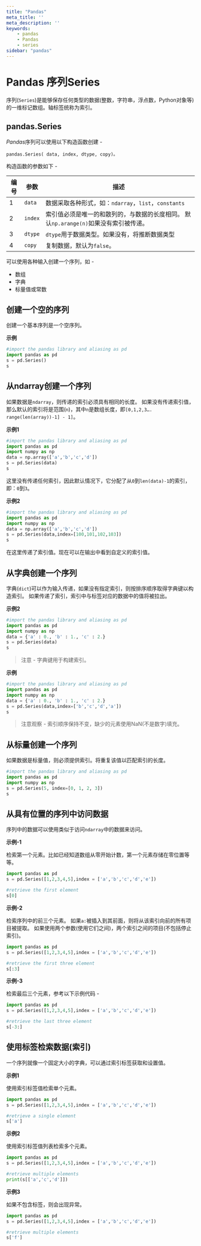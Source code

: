 ```yaml
---
title: "Pandas"
meta_title: ''
meta_description: ''
keywords: 
    - pandas
    - Pandas
    - series
sidebar: "pandas"
---
```

# Pandas 序列Series	

序列(`Series`)是能够保存任何类型的数据(整数，字符串，浮点数，Python对象等)的一维标记数组。轴标签统称为索引。

## pandas.Series

*Pandas*序列可以使用以下构造函数创建 -

```
pandas.Series( data, index, dtype, copy)。
```

构造函数的参数如下 -

| 编号 | 参数    | 描述                                                         |
| ---- | ------- | ------------------------------------------------------------ |
| 1    | `data`  | 数据采取各种形式，如：`ndarray`，`list`，`constants`         |
| 2    | `index` | 索引值必须是唯一的和散列的，与数据的长度相同。 默认`np.arange(n)`如果没有索引被传递。 |
| 3    | `dtype` | `dtype`用于数据类型。如果没有，将推断数据类型                |
| 4    | `copy`  | 复制数据，默认为`false`。                                    |

可以使用各种输入创建一个序列，如 -

- 数组
- 字典
- 标量值或常数

## 创建一个空的序列

创建一个基本序列是一个空序列。

**示例**

```python
#import the pandas library and aliasing as pd
import pandas as pd
s = pd.Series()
s
```

## 从ndarray创建一个序列

如果数据是`ndarray`，则传递的索引必须具有相同的长度。 如果没有传递索引值，那么默认的索引将是范围(`n`)，其中`n`是数组长度，即`[0,1,2,3…. range(len(array))-1] - 1]`。

**示例1**

```python
#import the pandas library and aliasing as pd
import pandas as pd
import numpy as np
data = np.array(['a','b','c','d'])
s = pd.Series(data)
s
```

这里没有传递任何索引，因此默认情况下，它分配了从`0`到`len(data)-1`的索引，即：`0`到`3`。

**示例2**

```python
#import the pandas library and aliasing as pd
import pandas as pd
import numpy as np
data = np.array(['a','b','c','d'])
s = pd.Series(data,index=[100,101,102,103])
s
```

在这里传递了索引值。现在可以在输出中看到自定义的索引值。

## 从字典创建一个序列

字典(`dict`)可以作为输入传递，如果没有指定索引，则按排序顺序取得字典键以构造索引。 如果传递了索引，索引中与标签对应的数据中的值将被拉出。

**示例2**

```python
#import the pandas library and aliasing as pd
import pandas as pd
import numpy as np
data = {'a' : 0., 'b' : 1., 'c' : 2.}
s = pd.Series(data)
s
```

> 注意 - 字典键用于构建索引。

**示例**

```python
#import the pandas library and aliasing as pd
import pandas as pd
import numpy as np
data = {'a' : 0., 'b' : 1., 'c' : 2.}
s = pd.Series(data,index=['b','c','d','a'])
s
```

> 注意观察 - 索引顺序保持不变，缺少的元素使用NaN(不是数字)填充。

## 从标量创建一个序列

如果数据是标量值，则必须提供索引。将重复该值以匹配索引的长度。

```python
#import the pandas library and aliasing as pd
import pandas as pd
import numpy as np
s = pd.Series(5, index=[0, 1, 2, 3])
s
```

## 从具有位置的序列中访问数据

序列中的数据可以使用类似于访问`ndarray`中的数据来访问。

**示例-1**

检索第一个元素。比如已经知道数组从零开始计数，第一个元素存储在零位置等等。

```python
import pandas as pd
s = pd.Series([1,2,3,4,5],index = ['a','b','c','d','e'])

#retrieve the first element
s[0]
```

**示例-2**

检索序列中的前三个元素。 如果`a:`被插入到其前面，则将从该索引向前的所有项目被提取。 如果使用两个参数(使用它们之间)，两个索引之间的项目(不包括停止索引)。

```python
import pandas as pd
s = pd.Series([1,2,3,4,5],index = ['a','b','c','d','e'])

#retrieve the first three element
s[:3]
```

**示例-3**

检索最后三个元素，参考以下示例代码 - 

```python
import pandas as pd
s = pd.Series([1,2,3,4,5],index = ['a','b','c','d','e'])

#retrieve the last three element
s[-3:]
```

## 使用标签检索数据(索引)

一个序列就像一个固定大小的字典，可以通过索引标签获取和设置值。

**示例1**

使用索引标签值检索单个元素。

```python
import pandas as pd
s = pd.Series([1,2,3,4,5],index = ['a','b','c','d','e'])

#retrieve a single element
s['a']
```

**示例2**

使用索引标签值列表检索多个元素。

```python
import pandas as pd
s = pd.Series([1,2,3,4,5],index = ['a','b','c','d','e'])

#retrieve multiple elements
print(s[['a','c','d']])
```

**示例3**

如果不包含标签，则会出现异常。

```python
import pandas as pd
s = pd.Series([1,2,3,4,5],index = ['a','b','c','d','e'])

#retrieve multiple elements
s['f']
```
<code class=backend-type backend-type=free></code>
<code class=gatsby-kernelname data-language=python></code>
<script type="text/javascript" src="https://cdn.freeaihub.com/asset/js/cell.js"></script>
